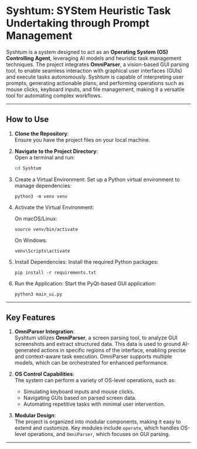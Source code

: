 # Syshtum: SYStem Heuristic Task Undertaking through Prompt Management

Syshtum is a system designed to act as an **Operating System (OS) Controlling Agent**, leveraging AI models and heuristic task management techniques. The project integrates **OmniParser**, a vision-based GUI parsing tool, to enable seamless interaction with graphical user interfaces (GUIs) and execute tasks autonomously. Syshtum is capable of interpreting user prompts, generating actionable plans, and performing operations such as mouse clicks, keyboard inputs, and file management, making it a versatile tool for automating complex workflows.

---

## How to Use

1. **Clone the Repository**:  
   Ensure you have the project files on your local machine.

2. **Navigate to the Project Directory**:  
   Open a terminal and run:
   ```bash
   cd Syshtum
   ```

3. Create a Virtual Environment:
    Set up a Python virtual environment to manage dependencies:
    ```
    python3 -m venv venv
    ```
    
4. Activate the Virtual Environment:

    On macOS/Linux:
    ```
    source venv/bin/activate
    ```
    On Windows:
    ```
    venv\Scripts\activate
    ```

5. Install Dependencies:
    Install the required Python packages:
    ```
    pip install -r requirements.txt
    ```

6. Run the Application:
    Start the PyQt-based GUI application:
    ```
    python3 main_ui.py
    ```

---

## Key Features

1. **OmniParser Integration**:  
   Syshtum utilizes **OmniParser**, a screen parsing tool, to analyze GUI screenshots and extract structured data. This data is used to ground AI-generated actions in specific regions of the interface, enabling precise and context-aware task execution. OmniParser supports multiple models, which can be orchestrated for enhanced performance.

2. **OS Control Capabilities**:  
   The system can perform a variety of OS-level operations, such as:
   - Simulating keyboard inputs and mouse clicks.
   - Navigating GUIs based on parsed screen data.
   - Automating repetitive tasks with minimal user intervention.

3. **Modular Design**:  
   The project is organized into modular components, making it easy to extend and customize. Key modules include `operate`, which handles OS-level operations, and `OmniParser`, which focuses on GUI parsing.

---